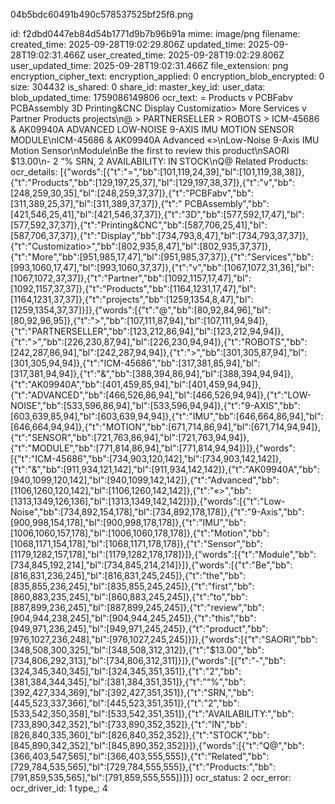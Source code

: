 04b5bdc60491b490c578537525bf25f8.png

id: f2dbd0447eb84d54b1771d9b7b96b91a
mime: image/png
filename: 
created_time: 2025-09-28T19:02:29.806Z
updated_time: 2025-09-28T19:02:31.466Z
user_created_time: 2025-09-28T19:02:29.806Z
user_updated_time: 2025-09-28T19:02:31.466Z
file_extension: png
encryption_cipher_text: 
encryption_applied: 0
encryption_blob_encrypted: 0
size: 304432
is_shared: 0
share_id: 
master_key_id: 
user_data: 
blob_updated_time: 1759086149806
ocr_text: = Products v PCBFabv  PCBAssembly 3D Printing&CNC Display Customizatio> More Services v Partner Products projects\n@ > PARTNERSELLER > ROBOTS > ICM-45686 & AK09940A ADVANCED LOW-NOISE 9-AXIS IMU MOTION SENSOR MODULE\nICM-45686 & AK09940A Advanced «>\nLow-Noise 9-Axis IMU Motion Sensor\nModule\nBe the first to review this product\nSAORI $13.00\n- 2 “% SRN, 2 AVAILABILITY: IN STOCK\nQ@ Related Products:
ocr_details: [{"words":[{"t":"=","bb":[101,119,24,39],"bl":[101,119,38,38]},{"t":"Products","bb":[129,197,25,37],"bl":[129,197,38,37]},{"t":"v","bb":[248,259,30,35],"bl":[248,259,37,37]},{"t":"PCBFabv","bb":[311,389,25,37],"bl":[311,389,37,37]},{"t":" PCBAssembly","bb":[421,546,25,41],"bl":[421,546,37,37]},{"t":"3D","bb":[577,592,17,47],"bl":[577,592,37,37]},{"t":"Printing&CNC","bb":[587,706,25,41],"bl":[587,706,37,37]},{"t":"Display","bb":[734,793,8,47],"bl":[734,793,37,37]},{"t":"Customizatio>","bb":[802,935,8,47],"bl":[802,935,37,37]},{"t":"More","bb":[951,985,17,47],"bl":[951,985,37,37]},{"t":"Services","bb":[993,1060,17,47],"bl":[993,1060,37,37]},{"t":"v","bb":[1067,1072,31,36],"bl":[1067,1072,37,37]},{"t":"Partner","bb":[1092,1157,17,47],"bl":[1092,1157,37,37]},{"t":"Products","bb":[1164,1231,17,47],"bl":[1164,1231,37,37]},{"t":"projects","bb":[1259,1354,8,47],"bl":[1259,1354,37,37]}]},{"words":[{"t":"@","bb":[80,92,84,96],"bl":[80,92,96,95]},{"t":">","bb":[107,111,87,94],"bl":[107,111,94,94]},{"t":"PARTNERSELLER","bb":[123,212,86,94],"bl":[123,212,94,94]},{"t":">","bb":[226,230,87,94],"bl":[226,230,94,94]},{"t":"ROBOTS","bb":[242,287,86,94],"bl":[242,287,94,94]},{"t":">","bb":[301,305,87,94],"bl":[301,305,94,94]},{"t":"ICM-45686","bb":[317,381,85,94],"bl":[317,381,94,94]},{"t":"&","bb":[388,394,86,94],"bl":[388,394,94,94]},{"t":"AK09940A","bb":[401,459,85,94],"bl":[401,459,94,94]},{"t":"ADVANCED","bb":[466,526,86,94],"bl":[466,526,94,94]},{"t":"LOW-NOISE","bb":[533,596,86,94],"bl":[533,596,94,94]},{"t":"9-AXIS","bb":[603,639,85,94],"bl":[603,639,94,94]},{"t":"IMU","bb":[646,664,86,94],"bl":[646,664,94,94]},{"t":"MOTION","bb":[671,714,86,94],"bl":[671,714,94,94]},{"t":"SENSOR","bb":[721,763,86,94],"bl":[721,763,94,94]},{"t":"MODULE","bb":[771,814,86,94],"bl":[771,814,94,94]}]},{"words":[{"t":"ICM-45686","bb":[734,903,120,142],"bl":[734,903,142,142]},{"t":"&","bb":[911,934,121,142],"bl":[911,934,142,142]},{"t":"AK09940A","bb":[940,1099,120,142],"bl":[940,1099,142,142]},{"t":"Advanced","bb":[1106,1260,120,142],"bl":[1106,1260,142,142]},{"t":"«>","bb":[1313,1349,126,136],"bl":[1313,1349,142,142]}]},{"words":[{"t":"Low-Noise","bb":[734,892,154,178],"bl":[734,892,178,178]},{"t":"9-Axis","bb":[900,998,154,178],"bl":[900,998,178,178]},{"t":"IMU","bb":[1006,1060,157,178],"bl":[1006,1060,178,178]},{"t":"Motion","bb":[1068,1171,154,178],"bl":[1068,1171,178,178]},{"t":"Sensor","bb":[1179,1282,157,178],"bl":[1179,1282,178,178]}]},{"words":[{"t":"Module","bb":[734,845,192,214],"bl":[734,845,214,214]}]},{"words":[{"t":"Be","bb":[816,831,236,245],"bl":[816,831,245,245]},{"t":"the","bb":[835,855,236,245],"bl":[835,855,245,245]},{"t":"first","bb":[860,883,235,245],"bl":[860,883,245,245]},{"t":"to","bb":[887,899,236,245],"bl":[887,899,245,245]},{"t":"review","bb":[904,944,238,245],"bl":[904,944,245,245]},{"t":"this","bb":[949,971,236,245],"bl":[949,971,245,245]},{"t":"product","bb":[976,1027,236,248],"bl":[976,1027,245,245]}]},{"words":[{"t":"SAORI","bb":[348,508,300,325],"bl":[348,508,312,312]},{"t":"$13.00","bb":[734,806,292,313],"bl":[734,806,312,311]}]},{"words":[{"t":"-","bb":[324,345,340,345],"bl":[324,345,351,351]},{"t":"2","bb":[381,384,344,345],"bl":[381,384,351,351]},{"t":"“%","bb":[392,427,334,369],"bl":[392,427,351,351]},{"t":"SRN,","bb":[445,523,337,366],"bl":[445,523,351,351]},{"t":"2","bb":[533,542,350,358],"bl":[533,542,351,351]},{"t":"AVAILABILITY:","bb":[733,890,342,352],"bl":[733,890,352,352]},{"t":"IN","bb":[826,840,335,360],"bl":[826,840,352,352]},{"t":"STOCK","bb":[845,890,342,352],"bl":[845,890,352,352]}]},{"words":[{"t":"Q@","bb":[366,403,547,565],"bl":[366,403,555,555]},{"t":"Related","bb":[729,784,535,565],"bl":[729,784,555,555]},{"t":"Products:","bb":[791,859,535,565],"bl":[791,859,555,555]}]}]
ocr_status: 2
ocr_error: 
ocr_driver_id: 1
type_: 4